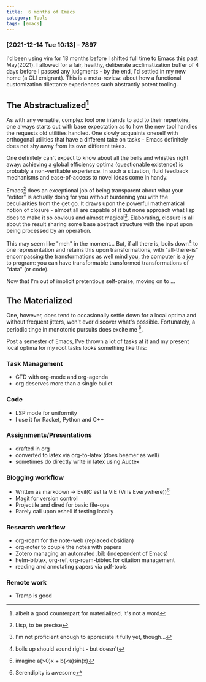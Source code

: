 ```yaml
---
title:  6 months of Emacs
category: Tools
tags: [emacs]
---
```



### [2021-12-14 Tue 10:13] - 7897

I'd been using vim for 18 months before I shifted full time to Emacs
this past May(2021). I allowed for a fair, healthy, deliberate
acclimatization buffer of 4 days before I passed any judgments - by
the end, I'd settled in my new home (a CLI emigrant). This is a
meta-review: about how a functional customization dilettante
experiences such abstractly potent tooling.

## The Abstractualized[^1]

As with any versatile, complex tool one intends to add to their
repertoire, one always starts out with base expectation as to how the
new tool handles the requests old utilities handled. One slowly
acquaints oneself with orthogonal utilities that have a different
take on tasks - Emacs definitely does not shy away from its own
different takes. 

One definitely can't expect to know about all the bells and whistles
right away: achieving a global efficiency optima (questionable
existence) is probably a non-verifiable experience. In such a
situation, fluid feedback mechanisms and ease-of-access to novel ideas come in handy.

Emacs[^2] does an exceptional job
of being transparent about what your "editor" is actually doing for
you without burdening you with the peculiarities from the get go. It
draws upon the powerful mathematical notion of closure - almost all
are capable of it but none approach what lisp does to make it so
obvious and almost magical[^3]. Elaborating, closure is all about the result
sharing some base abstract structure with the input upon being
processed by an operation.

This may seem like "meh" in the moment... But, if all there is, boils
down[^4] to one representation and retains this upon transformations, with
"all-there-is" encompassing the transformations as well mind you, the
computer is a joy to program: you can have transformable transformed
transformations of "data" (or code).

Now that I'm out of implicit pretentious self-praise, moving on to ...

## The Materialized

One, however, does tend to occasionally settle down for a local
optima and without frequent jitters, won't ever discover what's
possible. Fortunately, a periodic tinge in monotonic pursuits does
excite me [^5].

Post a semester of Emacs, I've thrown a lot of tasks at it and my
present local optima for my root tasks looks something like this:


### Task Management

 - GTD with org-mode and org-agenda
 - org deserves more than a single bullet
 
### Code 

 - LSP mode for uniformity
 - I use it for Racket, Python and C++
 
### Assignments/Presentations

 - drafted in org
 - converted to latex via org-to-latex (does beamer as well)
 - sometimes do directly write in latex using Auctex

### Blogging workflow

 -  Written as markdown ->  Evil(C'est la VIE (Vi Is Everywhere))[^6]
 -  Magit for version control
 -  Projectile and dired for basic file-ops
 -  Rarely call upon eshell if testing locally

### Research workflow

 - org-roam for the note-web (replaced obsidian)
 - org-noter to couple the notes with papers
 - Zotero managing an automated .bib (independent of Emacs)
 - helm-bibtex, org-ref, org-roam-bibtex for citation management
 - reading and annotating papers via pdf-tools
 
### Remote work

 - Tramp is good

[^1]: albeit a good counterpart for materialized, it's not a word
[^2]: Lisp, to be precise
[^3]: I'm not proficient enough to appreciate it fully yet, though...
[^4]: boils up should sound right - but doesn't
[^5]: imagine a(>0)x + b(<a)sin(x)
[^6]: Serendipity is awesome
